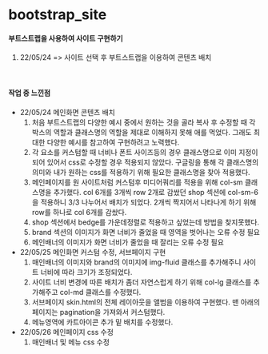 # bootstrap_site
<h4>부트스트랩을 사용하여 사이트 구현하기</h4>
<ol>
  <li>22/05/24 => 사이트 선택 후 부트스트랩을 이용하여 콘텐츠 배치 </li>
</ol><br>
<h4>작업 중 느낀점</h4>
<ul>
  <li>22/05/24 메인화면 콘텐츠 배치
    <ol>
      <li>처음 부트스트랩의 다양한 예시 중에서 원하는 것을 골라 복사 후 수정할 때 각 박스의 역할과 클래스명의 역할을 제대로 이해하지 못해 애를 먹었다. 그래도 최대한 다양한 예시를 참고하여 구현하려고 노력했다.</li>
      <li>각 요소를 커스텀할 때 너비나 폰트 사이즈등의 경우 클래스명으로 이미 지정이 되어 있어서 css로 수정할 경우 적용되지 않았다. 구글링을 통해 각 클래스명의 의미와 내가 원하는 css를 적용하기 위해 필요한 클래스명을 찾아 적용했다.</li>
      <li>메인페이지를 원 사이트처럼 커스텀후 미디어쿼리를 적용을 위해 col-sm 클래스명을 추가했다. col 6개를 3개씩 row 2개로 감쌌던 shop 섹션에 col-sm-6을 적용하니 3/3 나누어서 배치가 되었다. 2개씩 짝지어서 나타나게 하기 위해 row를 하나로 col 6개를 감쌌다.</li>
      <li>shop 섹션에서 bedge를 가운데정렬로 적용하고 싶었는데 방법을 찾지못했다.</li>
      <li>brand 섹션의 이미지가 화면 너비가 줄었을 때 영역을 벗어나는 오류 수정 필요</li>
      <li>메인배너의 이미지가 화면 너비가 줄었을 때 잘리는 오류 수정 필요</li>
    </ol>
  </li>
  <li>22/05/25 메인화면 커스텀 수정, 서브페이지 구현
    <ol>
      <li>매인배너의 이미지와  brand의 이미지에 img-fluid 클래스를 추가해주니 사이트 너비에 따라 크기가 조정되었다.</li>
      <li>사이트 너비 변경에 따른 배치가 좀더 자연스럽게 하기 위해 col-lg 클래스를 추가해주고 col-md 클래스를 수정했다.</li>
      <li>서브페이지 skin.html의 전체 레이아웃을 앨범을 이용하여 구현했다. 맨 아래의 페이지는 pagination을 가져와서 커스텀했다.</li>
      <li>메뉴영역에 카트아이콘 추가 밑 배치를 수정했다.</li>
    </ol>
  </li>
  <li>22/05/26 메인페이지 css 수정
    <ol>
      <li>매인배너 및 메뉴 css 수정</li>
    </ol>
  </li>
</ul>
